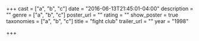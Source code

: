 +++
cast = ["a", "b", "c"]
date = "2016-06-13T21:45:01-04:00"
description = ""
genre = ["a", "b", "c"]
poster_url = ""
rating = ""
show_poster = true
taxonomies = ["a", "b", "c"]
title = "fight club"
trailer_url = ""
year = "1998"

+++

